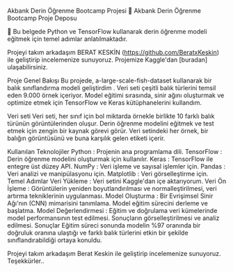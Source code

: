 Akbank Derin Öğrenme Bootcamp Projesi
🚀 Akbank Derin Öğrenme Bootcamp Proje Deposu

📝 Bu belgede Python ve TensorFlow kullanarak derin öğrenme modeli eğitmek için temel adımlar anlatılmaktadır.

Projeyi takım arkadaşım BERAT KESKİN (https://github.com/BeratxKeskin) ile geliştirip incelemenize sunuyoruz. 
Projemize Kaggle'dan [buradan] ulaşabilirsiniz.

Proje Genel Bakışı
Bu projede, a-large-scale-fish-dataset kullanarak bir balık sınıflandırma modeli geliştirdim . Veri seti çeşitli balık türlerini temsil eden 9.000 örnek içeriyor. Model eğitimi sırasında, sinir ağını oluşturmak ve optimize etmek için TensorFlow ve Keras kütüphanelerini kullandım.

Veri seti
Veri seti, her sınıf için bol miktarda örnekle birlikte 10 farklı balık türünün görüntülerinden oluşur. Derin öğrenme modelini eğitmek ve test etmek için zengin bir kaynak görevi görür. Veri setindeki her örnek, bir balığın görüntüsünü ve buna karşılık gelen etiketi içerir.

Kullanılan Teknolojiler
Python : Projenin ana programlama dili.
TensorFlow : Derin öğrenme modelini oluşturmak için kullanılır.
Keras : TensorFlow ile entegre üst düzey API.
NumPy : Veri işleme ve sayısal işlemler için.
Pandas : Veri analizi ve manipülasyonu için.
Matplotlib : Veri görselleştirme için.
Temel Adımlar
Veri Yükleme : Veri setini Kaggle'dan içe aktarıyorum.
Veri Ön İşleme : Görüntülerin yeniden boyutlandırılması ve normalleştirilmesi, veri artırma tekniklerinin uygulanması.
Model Oluşturma : Bir Evrişimsel Sinir Ağı'nın (CNN) mimarisini tanımlama. Model eğitim sürecini derleme ve başlatma.
Model Değerlendirmesi : Eğitim ve doğrulama veri kümelerinde model performansının test edilmesi. Sonuçların görselleştirilmesi ve analiz edilmesi.
Sonuçlar
Eğitim süreci sonunda modelin %97 oranında bir doğruluk oranına ulaştığı ve farklı balık türlerini etkin bir şekilde sınıflandırabildiği ortaya konuldu.

Projeyi takım arkadaşım Berat Keskin ile geliştirip incelemenize sunuyoruz. Teşekkürler..
